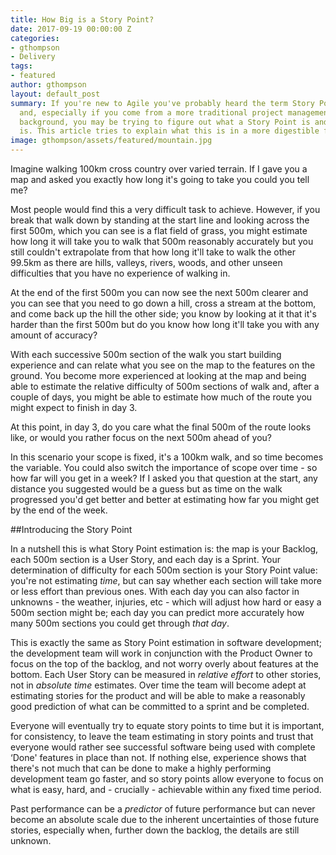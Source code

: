 ```yaml
---
title: How Big is a Story Point?
date: 2017-09-19 00:00:00 Z
categories:
- gthompson
- Delivery
tags:
- featured
author: gthompson
layout: default_post
summary: If you're new to Agile you've probably heard the term Story Point a few times
  and, especially if you come from a more traditional project management or product
  background, you may be trying to figure out what a Story Point is and how big one
  is. This article tries to explain what this is in a more digestible format.
image: gthompson/assets/featured/mountain.jpg
---
```


Imagine walking 100km cross country over varied terrain. If I gave you a map and asked you exactly how long it's going to take you could you tell me?

Most people would find this a very difficult task to achieve. However, if you break that walk down by standing at the start line and looking across the first 500m, which you can see is a flat field of grass, you might estimate how long it will take you to walk that 500m reasonably accurately but you still couldn't extrapolate from that how long it'll take to walk the other 99.5km as there are hills, valleys, rivers, woods, and other unseen difficulties that you have no experience of walking in.

At the end of the first 500m you can now see the next 500m clearer and you can see that you need to go down a hill, cross a stream at the bottom, and come back up the hill the other side; you know by looking at it that it's harder than the first 500m but do you know how long it'll take you with any amount of accuracy?

With each successive 500m section of the walk you start building experience and can relate what you see on the map to the features on the ground. You become more experienced at looking at the map and being able to estimate the relative difficulty of 500m sections of walk and, after a couple of days, you might be able to estimate how much of the route you might expect to finish in day 3.

At this point, in day 3, do you care what the final 500m of the route looks like, or would you rather focus on the next 500m ahead of you?

In this scenario your scope is fixed, it's a 100km walk, and so time becomes the variable. You could also switch the importance of scope over time - so how far will you get in a week? If I asked you that question at the start, any distance you suggested would be a guess but as time on the walk progressed you'd get better and better at estimating how far you might get by the end of the week.

##Introducing the Story Point

In a nutshell this is what Story Point estimation is: the map is your Backlog, each 500m section is a User Story, and each day is a Sprint. Your determination of difficulty for each 500m section is your Story Point value: you're not estimating *time*, but can say whether each section will take more or less effort than previous ones. With each day you can also factor in unknowns - the weather, injuries, etc - which will adjust how hard or easy a 500m section might be; each day you can predict more accurately how many 500m sections you could get through *that day*.

This is exactly the same as Story Point estimation in software development; the development team will work in conjunction with the Product Owner to focus on the top of the backlog, and not worry overly about features at the bottom. Each User Story can be measured in *relative effort* to other stories, not in *absolute time* estimates. Over time the team will become adept at estimating stories for the product and will be able to make a reasonably good prediction of what can be committed to a sprint and be completed.

Everyone will eventually try to equate story points to time but it is important, for consistency, to leave the team estimating in story points and trust that everyone would rather see successful software being used with complete ‘Done' features in place than not. If nothing else, experience shows that there's not much that can be done to make a highly performing development team go faster, and so story points allow everyone to focus on what is easy, hard, and - crucially - achievable within any fixed time period.

Past performance can be a *predictor* of future performance but can never become an absolute scale due to the inherent uncertainties of those future stories, especially when, further down the backlog, the details are still unknown.
